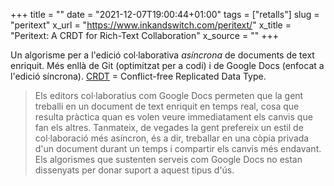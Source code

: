 +++
title = ""
date = "2021-12-07T19:00:44+01:00"
tags = ["retalls"]
slug = "peritext"
x_url = "https://www.inkandswitch.com/peritext/"
x_title = "Peritext: A CRDT for Rich-Text Collaboration"
x_source = ""
+++


Un algorisme per a l'edició col·laborativa *asíncrona* de documents de text enriquit. Més enllà de Git (optimitzat per a codi) i de Google Docs (enfocat a l'edició síncrona). [CRDT](https://en.wikipedia.org/wiki/Conflict-free_replicated_data_type) = Conflict-free Replicated Data Type.

> Els editors col·laboratius com Google Docs permeten que la gent treballi en un document de text enriquit en temps real, cosa que resulta pràctica quan es volen veure immediatament els canvis que fan els altres. Tanmateix, de vegades la gent prefereix un estil de col·laboració més asíncron, és a dir, treballar en una còpia privada d'un document durant un temps i compartir els canvis més endavant. Els algorismes que sustenten serveis com Google Docs no estan dissenyats per donar suport a aquest tipus d'ús.
